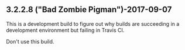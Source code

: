 3.2.2.8 ("Bad Zombie Pigman")-2017-09-07
---------------------------------

This is a development build to figure out why builds are succeeding in a development environment but failing in Travis CI.

Don't use this build.